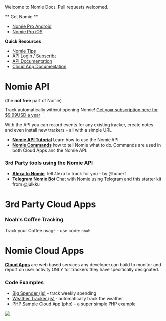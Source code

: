 Welcome to Nomie Docs. Pull requests welcomed.


** Get Nomie **

- [Nomie Pro Android](https://play.google.com/store/apps/details?id=io.nomie.pro&hl=en)
- [Nomie Pro iOS](https://itunes.apple.com/us/app/nomie-pro/id1190618299?mt=8)

**Quick Resources**

- [Nomie Tips](./nomie-tips.md)
- [API Login / Subscribe](https://connect.nomie.io)
- [API Documentation](https://github.com/happydata/tutorial-nomie-api)
- [Cloud App Documentation](./cloud-apps.md)

# Nomie API
(the **not free** part of Nomie)

Track automatically without opening Nomie! [Get your subscription here for $9.99USD a year](https://connect.nomie.io)

With the API you can record events for any existing tracker, create notes and even install new trackers - all with a simple URL.

- **[Nomie API Tutorial](https://github.com/happydata/tutorial-nomie-api)** Learn how to use the Nomie API.
- **[Nomie Commands](./nomie-commands.md)** how to tell Nomie what to do. Commands are used in both Cloud Apps and the Nomie API.

### 3rd Party tools using the Nomie API

- **[Alexa to Nomie](https://github.com/huberf/nomiealexa)** Tell Alexa to track for you - by @huberf  
- **[Telegram Nomie Bot](https://github.com/julkku/telegram-nomie-bot)** Chat with Nomie using Telegram and this starter kit from @julkku

# 3rd Party Cloud Apps

### Noah's Coffee Tracking

Track your Coffee usage - use code: ``noah``


# Nomie Cloud Apps
**[Cloud Apps](./cloud-apps.md)** are  web based services any developer can build to monitor and report on user activity ONLY for trackers they have specifically designated.

### Code Examples

- [Big Spender (js)](https://github.com/happydata/cloudapp-bigspender) - track weekly spending
- [Weather Tracker (js)](https://github.com/happydata/cloudapp-weather) - automatically track the weather
- [PHP Sample Cloud App (php)](https://github.com/happydata/cloudapp-php-example) - a super simple  PHP example

![](http://cdn.nomie.io.s3.amazonaws.com/logos/2.0/nomie-logo-horizontal.png)
